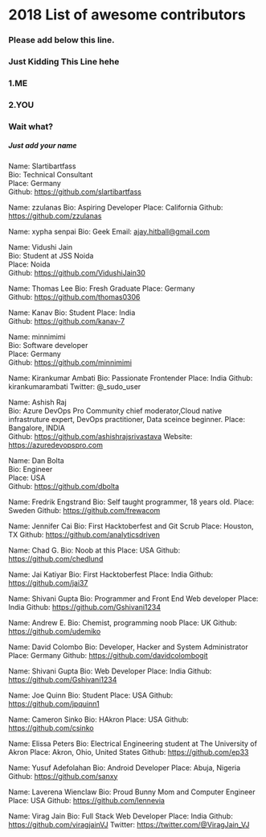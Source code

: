 # 2018 List of awesome contributors

### Please add below this line.

### Just Kidding This Line hehe
### 1.ME
### 2.YOU
###  Wait what?
##### Just add your name

Name: Slartibartfass  
Bio: Technical Consultant  
Place: Germany  
Github: https://github.com/slartibartfass

Name: zzulanas
Bio: Aspiring Developer 
Place: California 
Github: https://github.com/zzulanas

Name: xypha senpai
Bio: Geek
Email: ajay.hitball@gmail.com

Name: Vidushi Jain  
Bio: Student at JSS Noida  
Place: Noida  
Github: https://github.com/VidushiJain30

Name: Thomas Lee
Bio: Fresh Graduate 
Place: Germany  
Github: https://github.com/thomas0306

Name: Kanav
Bio: Student 
Place: India  
Github: https://github.com/kanav-7

Name: minnimimi  
Bio: Software developer  
Place: Germany  
Github: https://github.com/minnimimi

Name: Kirankumar Ambati 
Bio: Passionate Frontender 
Place: India 
Github: kirankumarambati 
Twitter: @_sudo_user 

Name: Ashish Raj  
Bio: Azure DevOps Pro Community chief moderator,Cloud native infrastruture expert, DevOps practitioner, Data sceince beginner.
Place: Bangalore, INDIA  
Github: https://github.com/ashishrajsrivastava
Website: https://azuredevopspro.com

Name: Dan Bolta  
Bio: Engineer  
Place: USA  
Github: https://github.com/dbolta

Name: Fredrik Engstrand
Bio: Self taught programmer, 18 years old. 
Place: Sweden
Github: https://github.com/frewacom 

Name: Jennifer Cai
Bio: First Hacktoberfest and Git Scrub
Place: Houston, TX
Github: https://github.com/analyticsdriven

Name: Chad G.
Bio: Noob at this
Place: USA
Github: https://github.com/chedlund

Name: Jai Katiyar
Bio: First Hacktoberfest
Place: India
Github: https://github.com/jai37

Name: Shivani Gupta
Bio: Programmer and Front End Web developer 
Place: India
Github: https://github.com/Gshivani1234

Name: Andrew E.
Bio: Chemist, programming noob
Place: UK
Github: https://github.com/udemiko

Name: David Colombo
Bio: Developer, Hacker and System Administrator
Place: Germany
Github: https://github.com/davidcolombogit

Name: Shivani Gupta
Bio: Web Developer
Place: India
Github: https://github.com/Gshivani1234

Name: Joe Quinn
Bio: Student
Place: USA
Github: https://github.com/jpquinn1

Name: Cameron Sinko
Bio: HAkron
Place: USA
Github: https://github.com/csinko

Name: Elissa Peters
Bio: Electrical Engineering student at The University of Akron
Place: Akron, Ohio, United States
Github: https://github.com/ep33

Name: Yusuf Adefolahan 
Bio: Android Developer 
Place: Abuja, Nigeria 
Github: https://github.com/sanxy

Name: Laverena Wienclaw
Bio: Proud Bunny Mom and Computer Engineer
Place: USA
Github: https://github.com/lennevia

Name: Virag Jain
Bio: Full Stack Web Developer
Place: India
Github: https://github.com/viragjainVJ
Twitter: https://twitter.com/@ViragJain_VJ
